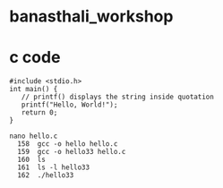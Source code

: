 # banasthali_workshop
# c code
```
#include <stdio.h>
int main() {
   // printf() displays the string inside quotation
   printf("Hello, World!");
   return 0;
}
```
```
nano hello.c
  158  gcc -o hello hello.c
  159  gcc -o hello33 hello.c
  160  ls
  161  ls -l hello33
  162  ./hello33
```
